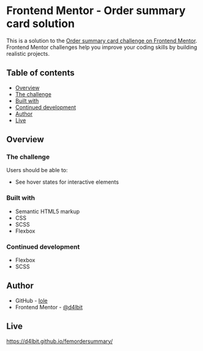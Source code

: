 # Frontend Mentor - Order summary card solution

This is a solution to the [Order summary card challenge on Frontend Mentor](https://www.frontendmentor.io/challenges/order-summary-component-QlPmajDUj). Frontend Mentor challenges help you improve your coding skills by building realistic projects. 

## Table of contents

  - [Overview](#overview)
  - [The challenge](#the-challenge)
  - [Built with](#built-with)
  - [Continued development](#continued-development)
  - [Author](#author)
  - [Live](#live)

## Overview

### The challenge

Users should be able to:

- See hover states for interactive elements


### Built with

- Semantic HTML5 markup
- CSS
- SCSS
- Flexbox

### Continued development

- Flexbox
- SCSS

## Author

- GitHub - [Iole](https://github.com/d4lbit)
- Frontend Mentor - [@d4lbit](https://www.frontendmentor.io/profile/d4lbit)

## Live

https://d4lbit.github.io/femordersummary/

